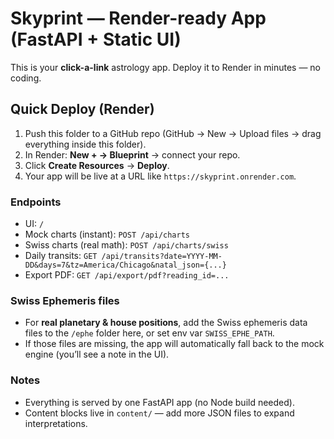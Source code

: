 # Skyprint — Render-ready App (FastAPI + Static UI)

This is your **click-a-link** astrology app. Deploy it to Render in minutes — no coding.

## Quick Deploy (Render)
1) Push this folder to a GitHub repo (GitHub → New → Upload files → drag everything inside this folder).
2) In Render: **New + → Blueprint** → connect your repo.
3) Click **Create Resources** → **Deploy**.
4) Your app will be live at a URL like `https://skyprint.onrender.com`.

### Endpoints
- UI: `/`
- Mock charts (instant): `POST /api/charts`
- Swiss charts (real math): `POST /api/charts/swiss`
- Daily transits: `GET /api/transits?date=YYYY-MM-DD&days=7&tz=America/Chicago&natal_json={...}`
- Export PDF: `GET /api/export/pdf?reading_id=...`

### Swiss Ephemeris files
- For **real planetary & house positions**, add the Swiss ephemeris data files to the `/ephe` folder here, or set env var `SWISS_EPHE_PATH`.
- If those files are missing, the app will automatically fall back to the mock engine (you’ll see a note in the UI).

### Notes
- Everything is served by one FastAPI app (no Node build needed).
- Content blocks live in `content/` — add more JSON files to expand interpretations.
